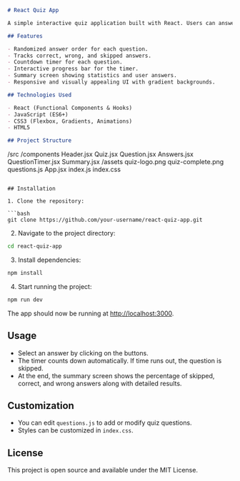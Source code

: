  
```markdown
# React Quiz App

A simple interactive quiz application built with React. Users can answer multiple-choice questions, skip questions, and see a summary of their results at the end.

## Features

- Randomized answer order for each question.
- Tracks correct, wrong, and skipped answers.
- Countdown timer for each question.
- Interactive progress bar for the timer.
- Summary screen showing statistics and user answers.
- Responsive and visually appealing UI with gradient backgrounds.

## Technologies Used

- React (Functional Components & Hooks)
- JavaScript (ES6+)
- CSS3 (Flexbox, Gradients, Animations)
- HTML5

## Project Structure

```

/src
/components
Header.jsx
Quiz.jsx
Question.jsx
Answers.jsx
QuestionTimer.jsx
Summary.jsx
/assets
quiz-logo.png
quiz-complete.png
questions.js
App.jsx
index.js
index.css

````

## Installation

1. Clone the repository:

```bash
git clone https://github.com/your-username/react-quiz-app.git
````

2. Navigate to the project directory:

```bash
cd react-quiz-app
```

3. Install dependencies:

```bash
npm install
```

4. Start running the project:

```bash
npm run dev
```

The app should now be running at [http://localhost:3000](http://localhost:3000).

## Usage

* Select an answer by clicking on the buttons.
* The timer counts down automatically. If time runs out, the question is skipped.
* At the end, the summary screen shows the percentage of skipped, correct, and wrong answers along with detailed results.

## Customization

* You can edit `questions.js` to add or modify quiz questions.
* Styles can be customized in `index.css`.

## License

This project is open source and available under the MIT License.

```


 
